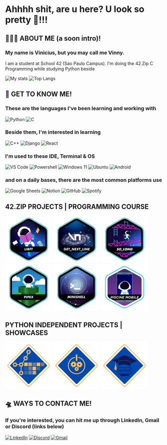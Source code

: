 # Ahhhh shit, are u here? U look so pretty 🤭!!!
## 🙋🏽‍♂️ ABOUT ME (a soon intro)!
### My name is Vinicius, but you may call me Vinny.
I am a student at School 42 (Sao Paulo Campus). I'm doing the 42.Zip C Programming while studying Python beside


![My stats](https://github-readme-stats.vercel.app/api?username=vgomes-p&show_icons=true&theme=merko)
![Top Langs](https://github-readme-stats.vercel.app/api/top-langs/?username=vgomes-p&layout=compact&theme=merko)


## 👀 GET TO KNOW ME!
### These are the languages I've been learning and working with
![Python](https://img.shields.io/badge/Python-14354C?style=for-the-badge&logo=python&logoColor=white)
![C](https://img.shields.io/badge/C-00599C?style=for-the-badge&logo=c&logoColor=white)
### Beside them, I'm interested in learning
![C++](https://img.shields.io/badge/C%2B%2B-00599C?style=for-the-badge&logo=c%2B%2B&logoColor=white)
![Django](https://img.shields.io/badge/Django-092E20?style=for-the-badge&logo=django&logoColor=white)
![React](https://img.shields.io/badge/React-20232A?style=for-the-badge&logo=react&logoColor=61DAFB)
### I'm used to these IDE, Terminal & OS 
![VS Code](https://img.shields.io/badge/Visual_Studio_Code-0078D4?style=for-the-badge&logo=visual%20studio%20code&logoColor=white)
![Powershell](https://img.shields.io/badge/powershell-5391FE?style=for-the-badge&logo=powershell&logoColor=white)
![Windows 11](https://img.shields.io/badge/Windows-0078D6?style=for-the-badge&logo=windows&logoColor=white)
![Ubuntu](https://img.shields.io/badge/Ubuntu-E95420?style=for-the-badge&logo=ubuntu&logoColor=white)
![Android](https://img.shields.io/badge/Android-3DDC84?style=for-the-badge&logo=android&logoColor=white)
### and on a daily bases, there are the most common platforms use
![Google Sheets](https://img.shields.io/badge/Google%20Sheets-34A853?style=for-the-badge&logo=google-sheets&logoColor=white)
![Notion](https://img.shields.io/badge/Notion-000000?style=for-the-badge&logo=notion&logoColor=white)
![GitHub](https://img.shields.io/badge/GitHub-100000?style=for-the-badge&logo=github&logoColor=white)
![Spotify](https://img.shields.io/badge/Spotify-1ED760?&style=for-the-badge&logo=spotify&logoColor=white)

## 42.ZIP PROJECTS | PROGRAMMING COURSE
[![LIBFT](42badges/libfte.png)](https://github.com/vgomes-p/libft-42)
[![GNL](42badges/get_next_linee.png)](https://github.com/vgomes-p/get_next_line-42)
[![SO_LONG](42badges/so_longe.png)](https://github.com/vgomes-p/so_long-42)
[![PIPEX](42badges/pipexe.png)](https://github.com/vgomes-p/pipex-42)
[![MINISHELL](42badges/minishelle.png)](https://github.com/vgomes-p/minishell-42)
[![MOBILE](42badges/mobilee.png)](https://github.com/vgomes-p/mobile_piscine-42)

## PYTHON INDEPENDENT PROJECTS | SHOWCASES
[![AUTO PUSH](pybadges/showcase/auto_push.png)](https://github.com/vgomes-p/auto_push)
[![AUTO START](pybadges/showcase/auto_start.png)](https://github.com/vgomes-p/Coder-Auto-Start)
[![SCHOOLA](pybadges/showcase/schoola.png)](https://github.com/vgomes-p/schoola)


## 🛸 WAYS TO CONTACT ME!
### If you're interested, you can hit me up through LinkedIn, Gmail or Discord (links below)
[![LinkedIn](https://img.shields.io/badge/LinkedIn-0077B5?style=for-the-badge&logo=linkedin&logoColor=white)](https://www.linkedin.com/in/vinied-gpereira/)
[![Discord](https://img.shields.io/badge/Discord-7289DA?style=for-the-badge&logo=discord&logoColor=white)](https://discord.com/users/1226967137533558977)
[![Gmail](https://img.shields.io/badge/Gmail-D14836?style=for-the-badge&logo=gmail&logoColor=white)](vinied.contact@gmail.com)